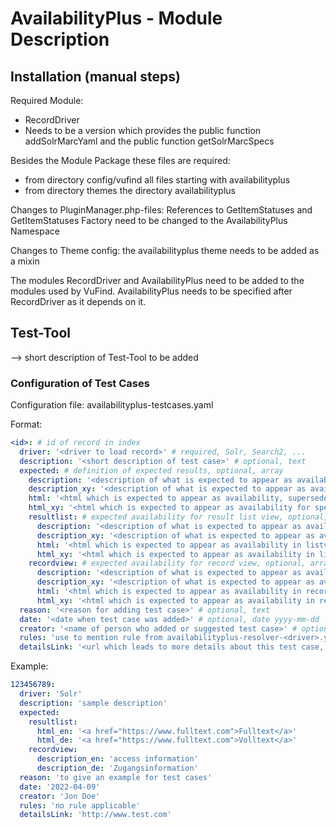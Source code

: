 # AvailabilityPlus - Module Description

## Installation (manual steps)
Required Module:
- RecordDriver
- Needs to be a version which provides the public function addSolrMarcYaml and the public function getSolrMarcSpecs

Besides the Module Package these files are required:
- from directory config/vufind all files starting with availabilityplus
- from directory themes the directory availabilityplus

Changes to PluginManager.php-files: References to GetItemStatuses and GetItemStatuses Factory need to be changed to the AvailabilityPlus Namespace

Changes to Theme config: the availabilityplus theme needs to be added as a mixin

The modules RecordDriver and AvailabilityPlus need to be added to the modules used by VuFind. AvailabilityPlus needs to be specified after RecordDriver as it depends on it. 

## Test-Tool
--> short description of Test-Tool to be added
### Configuration of Test Cases
Configuration file: availabilityplus-testcases.yaml

Format:
```yaml
<id>: # id of record in index
  driver: '<driver to load record>' # required, Solr, Search2, ...
  description: '<short description of test case>' # optional, text
  expected: # definition of expected results, optional, array
    description: '<description of what is expected to appear as availability>' # optional, text
    description_xy: '<description of what is expected to appear as availability for specific language selected in VuFind, xy represents language code, supersedes expected->description>' # optional, text, multiple possible, up to one for every language code used in VuFind installation
    html: '<html which is expected to appear as availability, supersedes expected->description_xy>' # optional, html
    html_xy: '<html which is expected to appear as availability for specific language selected in VuFind, xy represents language code, supersedes expected->html>' # optional, html, multiple possible, up to one for every language code used in VuFind installation
    resultlist: # expected availability for result list view, optional, array
      description: '<description of what is expected to appear as availability in listview, supersedes any node with text or html directly below expected>' # optional, text
      description_xy: '<description of what is expected to appear as availability in listview for specific language selected in VuFind, xy represents language code, supersedes expected->listview->description>' # optional, text, multiple possible, up to one for every language code used in VuFind installation
      html: '<html which is expected to appear as availability in listview, supersedes expected->listview->description_xy>' # optional, html
      html_xy: '<html which is expected to appear as availability in listview for specific language selected in VuFind, xy represents language code, supersedes expected->öistview->html>' # optional, html, multiple possible, up to one for every language code used in VuFind installation
    recordview: # expected availability for record view, optional, array
      description: '<description of what is expected to appear as availability in recordview, supersedes any node with text or html directly below expected>' # optional, text
      description_xy: '<description of what is expected to appear as availability in recordview for specific language selected in VuFind, xy represents language code, supersedes expected->recordview->description>' # optional, text, multiple possible, up to one for every language code used in VuFind installation
      html: '<html which is expected to appear as availability in recordview, supersedes expected->recordview->description_xy>' # optional, html
      html_xy: '<html which is expected to appear as availability in recordview for specific language selected in VuFind, xy represents language code, supersedes expected->öistview->html>' # optional, html, multiple possible, up to one for every language code used in VuFind installation
  reason: '<reason for adding test case>' # optional, text
  date: '<date when test case was added>' # optional, date yyyy-mm-dd
  creator: '<name of person who added or suggested test case>' # optional, text
  rules: 'use to mention rule from availabilityplus-resolver-<driver>.yaml if tested by test case' # optional, text
  detailsLink: '<url which leads to more details about this test case, e.g. a GitHub Issue, an internal GitLab Issue>' # optional, url
```
Example:
```yaml
123456789:
  driver: 'Solr'
  description: 'sample description'
  expected:
    resultlist:
      html_en: '<a href="https://www.fulltext.com">Fulltext</a>'
      html_de: '<a href="https://www.fulltext.com">Volltext</a>'
    recordview:
      description_en: 'access information'
      description_de: 'Zugangsinformation'
  reason: 'to give an example for test cases'
  date: '2022-04-09'
  creator: 'Jon Doe'
  rules: 'no rule applicable'
  detailsLink: 'http://www.test.com'
```